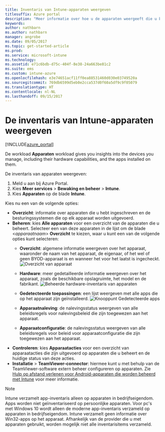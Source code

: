 ```yaml
---
title: Inventaris van Intune-apparaten weergeven
titlesuffix: Azure portal
description: "Meer informatie over hoe u de apparaten weergeeft die u beheert met Intune en over de hardware en geïnstalleerde apps."
keywords: 
author: nathbarn
ms.author: nathbarn
manager: angrobe
ms.date: 09/05/2017
ms.topic: get-started-article
ms.prod: 
ms.service: microsoft-intune
ms.technology: 
ms.assetid: e71c6bdb-d75c-404f-8e38-24a663be81c2
ms.suite: ems
ms.custom: intune-azure
ms.openlocfilehash: e3e74651acf11ff0ea88531460d030e03749520a
ms.sourcegitcommit: 769db6599d5eb0e2cca537d0f60a5df9c9f05079
ms.translationtype: HT
ms.contentlocale: nl-NL
ms.lasthandoff: 09/15/2017
---
```

# <a name="how-to-view-intune-device-inventory"></a>De inventaris van Intune-apparaten weergeven


[!INCLUDE[azure_portal](./includes/azure_portal.md)]

De workload **Apparaten** workload gives you insights into the devices you manage, including their hardware capabilities, and the apps installed on them. 

De inventaris van apparaten weergeven:

1. Meld u aan bij Azure Portal.
2. Kies **Meer services** > **Bewaking en beheer** > **Intune**.
3. Kies **Apparaten** op de blade **Intune**.

Kies nu een van de volgende opties:

- **Overzicht**: informatie over apparaten die u hebt ingeschreven en de besturingssystemen die op elk apparaat worden uitgevoerd.
- **Beheren**: kies **Alle apparaten** voor een overzicht van de apparaten die u beheert.
    Selecteer een van deze apparaten in de lijst om de blade <*apparaatnaam*> **Overzicht** te kiezen, waar u kunt een van de volgende opties kunt selecteren:
    - **Overzicht**: algemene informatie weergeven over het apparaat, waaronder de naam van het apparaat, de eigenaar, of het wel of geen BYOD-apparaat is en wanneer het voor het laatst is ingecheckt.
    ![Overzicht van apparaat](./media/device-overview.png)
    - **Hardware**: meer gedetailleerde informatie weergeven over het apparaat, zoals de beschikbare opslagruimte, het model en de fabrikant.
    ![Beheerde hardware-inventaris van apparaten](./media/hardware-inventory.png)
    - **Gedetecteerde toepassingen**: een lijst weergeven met alle apps die op het apparaat zijn geïnstalleerd.
    ![Knooppunt Gedetecteerde apps](./media/detected-applications.png)
    


    - **Apparaatnaleving**: de nalevingsstatus weergeven van alle beleidsregels voor nalevingsbeleid die zijn toegewezen aan het apparaat.
    - **Apparaatconfiguratie**: de nalevingsstatus weergeven van alle beleidsregels voor beleid voor apparaatconfiguratie die zijn toegewezen aan het apparaat.
- **Controleren**: kies **Apparaatacties** voor een overzicht van apparaatacties die zijn uitgevoerd op apparaten die u beheert en de huidige status van deze acties.
- **Installatie** > **TeamViewer-connector**: hiermee kunt u met behulp van de TeamViewer-software extern beheer configureren op apparaten. Zie [Hulp op afstand verlenen voor Android-apparaten die worden beheerd met Intune](/intune/device-profile-android-teamviewer) voor meer informatie.

>[!NOTE]
> Intune verzamelt app-inventaris alleen op apparaten in bedrijfseigendom. Apps worden niet geïnventariseerd op persoonlijke apparaten. Voor pc's met Windows 10 wordt alleen de moderne app-inventaris verzameld op apparaten in bedrijfseigendom. Intune verzamelt geen informatie over Win32-apps op het apparaat.
> Afhankelijk van de provider die u met apparaten gebruikt, worden mogelijk niet alle inventarisitems verzameld.
